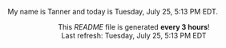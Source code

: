 My name is Tanner and today is Tuesday, July 25, 5:13 PM EDT.

<p align="center">This <i>README</i> file is generated <b>every 3 hours</b>!</br>Last refresh: Tuesday, July 25, 5:13 PM EDT<br /></p>
